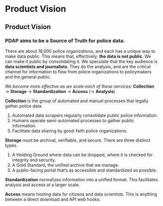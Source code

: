 # Product Vision

## Product Vision

### PDAP aims to be a **Source of Truth** for police data.

There are about 18,000 police organizations, and each has a unique way to make data public. This means that, effectively, **the data is not public**. We can make it public by consolidating it. We speculate that the key audience is **data scientists and journalists**. They do the analysis, and are the critical channel for information to flow from police organizations to policymakers and the general public.

_We become more effective as we scale each of these services:_ **Collection** → **Storage** → **Standardization** → **Access** \(→ **Analysis**\)

**Collection** is the group of automated and manual processes that legally gather police data.

1. Automated data scrapers regularly consolidate public police information.
2. Humans operate semi-automated processes to gather public information.
3. Facilitate data sharing by good-faith police organizations.

**Storage** must be archival, verifiable, and secure. There are three distinct types.

1. A Holding Ground where data can be dropped, where it is checked for integrity and security.
2. A Gold Standard, the unified archive that we manage.
3. A public-facing portal that’s as accessible and standardized as possible.

**Standardization** normalizes information into a unified format. This facilitates analysis and access at a larger scale.

**Access** means hosting data for citizens and data scientists. This is anything between a direct download and API web hooks.

